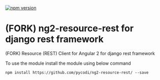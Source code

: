 [![npm version](https://badge.fury.io/js/ng2-resource-rest.svg)](http://badge.fury.io/js/ng2-resource-rest)


# (FORK) ng2-resource-rest for django rest framework
(FORK) Resource (REST) Client for Angular 2 for django rest framework

To use the module install the module using below command

`npm install https://github.com/pycodi/ng2-resource-rest/ --save`